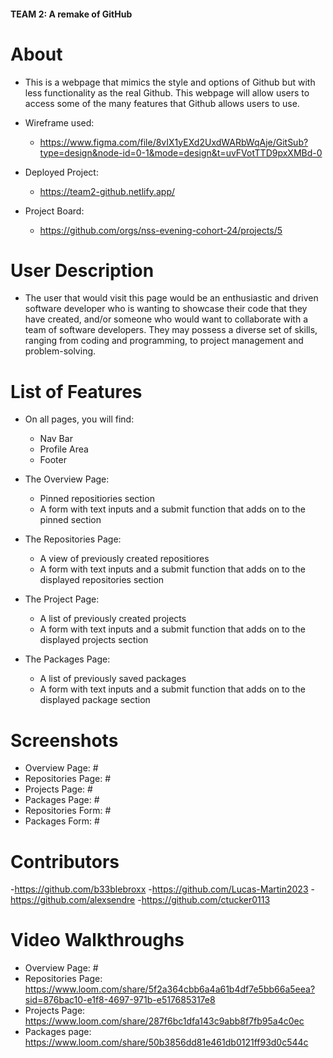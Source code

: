#### TEAM 2: A remake of GitHub

# About
- This is a webpage that mimics the style and options of Github but with less functionality as the real Github. This webpage will allow users to access some of the many features that Github allows users to use.

- Wireframe used:
  - https://www.figma.com/file/8vIX1yEXd2UxdWARbWqAje/GitSub?type=design&node-id=0-1&mode=design&t=uvFVotTTD9pxXMBd-0
- Deployed Project: 
  - https://team2-github.netlify.app/
- Project Board:
  - https://github.com/orgs/nss-evening-cohort-24/projects/5

# User Description
  - The user that would visit this page would be an enthusiastic and driven software developer who is wanting to showcase their code that they have created, and/or someone who would want to collaborate with a team of software developers. They may possess a diverse set of skills, ranging from coding and programming, to project management and problem-solving.

# List of Features
  - On all pages, you will find:
    - Nav Bar
    - Profile Area
    - Footer

  - The Overview Page:
    - Pinned repositiories section
    - A form with text inputs and a submit function that adds on to the pinned section

  - The Repositories Page:
    - A view of previously created repositiores
    - A form with text inputs and a submit function that adds on to the displayed repositories section

  - The Project Page:
    - A list of previously created projects
    - A form with text inputs and a submit function that adds on to the displayed projects section

  - The Packages Page:
    - A list of previously saved packages
    - A form with text inputs and a submit function that adds on to the displayed package section

# Screenshots
  - Overview Page: #
  - Repositories Page: #
  - Projects Page: #
  - Packages Page: #
  - Repositories Form: # 
  - Packages Form: #

# Contributors
  -https://github.com/b33blebroxx
  -https://github.com/Lucas-Martin2023 
  -https://github.com/alexsendre 
  -https://github.com/ctucker0113 

# Video Walkthroughs
  - Overview Page: #
  - Repositories Page: https://www.loom.com/share/5f2a364cbb6a4a61b4df7e5bb66a5eea?sid=876bac10-e1f8-4697-971b-e517685317e8
  - Projects Page: https://www.loom.com/share/287f6bc1dfa143c9abb8f7fb95a4c0ec
  - Packages page: https://www.loom.com/share/50b3856dd81e461db0121ff93d0c544c
